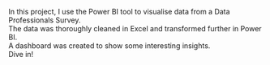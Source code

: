 In this project, I use the Power BI tool to visualise data from a Data Professionals Survey.    
The data was thoroughly cleaned in Excel and transformed further in Power BI.  
A dashboard was created to show some interesting insights.  
Dive in!  